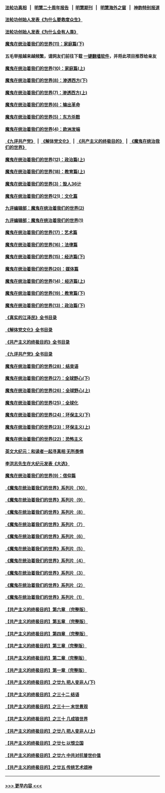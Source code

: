 #### [法轮功真相](https://github.com/gfw-breaker/truth/blob/master/README.md?t=0) &nbsp;&nbsp;|&nbsp;&nbsp; [明慧二十周年报告](https://github.com/gfw-breaker/mh-reports/blob/master/README.md?t=0) &nbsp;&nbsp;|&nbsp;&nbsp;[明慧期刊](https://github.com/gfw-breaker/mh-qikan) &nbsp;&nbsp;|&nbsp;&nbsp; [明慧海外之窗](https://github.com/gfw-breaker/mh-news/blob/master/README.md?t=0) &nbsp;&nbsp;|&nbsp;&nbsp; [神韵特别报道](https://github.com/gfw-breaker/mh-news/blob/master/shenyun.md?t=0)
#### [法轮功创始人发表《为什么要救度众生》](../pages/nsc422/n13975246.md?t=06101544) 
#### [法轮功创始人发表《为什么会有人类》](../pages/nsc422/n13912117.md?t=06101544) 
#### [魔鬼在统治着我们的世界(11)：家庭篇(下)](../pages/nsc422/n10440961.md?t=06101544) 
#### 五毛举报越来越频繁，请网友们前往下载 [一键翻墙软件](https://github.com/gfw-breaker/ssr-accounts)，并将此项目推荐给亲友
#### [魔鬼在统治着我们的世界(10)：家庭篇(上)](../pages/nsc422/n10435448.md?t=06101544) 
#### [魔鬼在统治着我们的世界(8)：渗透西方(下)](../pages/nsc422/n10429603.md?t=06101544) 
#### [魔鬼在统治着我们的世界(7)：渗透西方(上)](../pages/nsc422/n10426013.md?t=06101544) 
#### [魔鬼在统治着我们的世界(6)：输出革命](../pages/nsc422/n10421536.md?t=06101544) 
#### [魔鬼在统治着我们的世界(5)：东方杀戮](../pages/nsc422/n10417707.md?t=06101544) 
#### [魔鬼在统治着我们的世界(4)：欧洲发端](../pages/nsc422/n10414890.md?t=06101544) 
#### [《九评共产党》](https://github.com/begood0513/9ping.md/blob/master/README.md) &nbsp;|&nbsp; [《解体党文化》](../../../../jtdwh.md/blob/master/README.md)  &nbsp;|&nbsp; [《共产主义的终极目的》](../../../../gczydzjmd.md/blob/master/README.md) &nbsp;|&nbsp; [《魔鬼在统治我们的世界》](../../../../mgztzwmdsj.md/blob/master/README.md) 
#### [魔鬼在统治着我们的世界(12)：政治篇(上)](../pages/nsc422/n10444576.md?t=06101544) 
#### [魔鬼在统治着我们的世界(18)：教育篇(上)](../pages/nsc422/n10526970.md?t=06101544) 
#### [魔鬼在统治着我们的世界(3)：毁人36计](../pages/nsc422/n10411583.md?t=06101544) 
#### [魔鬼在统治着我们的世界(21)：文化篇](../pages/nsc422/n10597706.md?t=06101544) 
#### [九评编辑部：魔鬼在统治着我们的世界(2)](../pages/nsc422/n10410036.md?t=06101544) 
#### [九评编辑部：魔鬼在统治着我们的世界(1)](../pages/nsc422/n10406825.md?t=06101544) 
#### [魔鬼在统治着我们的世界(17)：艺术篇](../pages/nsc422/n10499093.md?t=06101544) 
#### [魔鬼在统治着我们的世界(16)：法律篇](../pages/nsc422/n10485969.md?t=06101544) 
#### [魔鬼在统治着我们的世界(15)：经济篇(下)](../pages/nsc422/n10469975.md?t=06101544) 
#### [魔鬼在统治着我们的世界(20)：媒体篇](../pages/nsc422/n10586579.md?t=06101544) 
#### [魔鬼在统治着我们的世界(14)：经济篇(上)](../pages/nsc422/n10457370.md?t=06101544) 
#### [魔鬼在统治着我们的世界(19)：教育篇(下)](../pages/nsc422/n10564808.md?t=06101544) 
#### [魔鬼在统治着我们的世界(13)：政治篇(下)](../pages/nsc422/n10448270.md?t=06101544) 
#### [《真实的江泽民》全书目录](../pages/nsc422/n13721399.md?t=06101544) 
#### [《解体党文化》全书目录](../pages/nsc422/n13721157.md?t=06101544) 
#### [《共产主义的终极目的》全书目录](../pages/nsc422/n13721048.md?t=06101544) 
#### [《九评共产党》全书目录](../pages/nsc422/n13708085.md?t=06101544) 
#### [魔鬼在统治着我们的世界(28)：结束语](../pages/nsc422/n10936246.md?t=06101544) 
#### [魔鬼在统治着我们的世界(27)：全球野心(下)](../pages/nsc422/n10928319.md?t=06101544) 
#### [魔鬼在统治着我们的世界(26)：全球野心(上)](../pages/nsc422/n10900318.md?t=06101544) 
#### [魔鬼在统治着我们的世界(25)：全球化](../pages/nsc422/n10788205.md?t=06101544) 
#### [魔鬼在统治着我们的世界(24)：环保主义(下)](../pages/nsc422/n10695307.md?t=06101544) 
#### [魔鬼在统治着我们的世界(23)：环保主义(上)](../pages/nsc422/n10688613.md?t=06101544) 
#### [魔鬼在统治着我们的世界(22)：恐怖主义](../pages/nsc422/n10614727.md?t=06101544) 
#### [英文大纪元：和读者一起寻真相 无所畏惧](../pages/nsc422/n12542027.md?t=06101544) 
#### [李洪志先生在大纪元发表《大选》](../pages/nsc422/n12534746.md?t=06101544) 
#### [魔鬼在统治着我们的世界(9)：信仰篇](../pages/nsc422/n10432159.md?t=06101544) 
#### [《魔鬼在统治着我们的世界》系列片（10）](../pages/nsc422/n12292670.md?t=06101544) 
#### [《魔鬼在统治着我们的世界》系列片（9）](../pages/nsc422/n12290859.md?t=06101544) 
#### [《魔鬼在统治着我们的世界》系列片（8）](../pages/nsc422/n12287445.md?t=06101544) 
#### [《魔鬼在统治着我们的世界》系列片（7）](../pages/nsc422/n12283425.md?t=06101544) 
#### [《魔鬼在统治着我们的世界》系列片（6）](../pages/nsc422/n12282314.md?t=06101544) 
#### [《魔鬼在统治着我们的世界》系列片（5）](../pages/nsc422/n12281419.md?t=06101544) 
#### [《魔鬼在统治着我们的世界》系列片（4）](../pages/nsc422/n12274024.md?t=06101544) 
#### [《魔鬼在统治着我们的世界》系列片（3）](../pages/nsc422/n12271322.md?t=06101544) 
#### [《魔鬼在统治着我们的世界》系列片（2）](../pages/nsc422/n12269049.md?t=06101544) 
#### [《魔鬼在统治着我们的世界》系列片（1）](../pages/nsc422/n12267575.md?t=06101544) 
#### [【共产主义的终极目的】第六章 （完整版）](../pages/nsc422/n11428913.md?t=06101544) 
#### [【共产主义的终极目的】第五章 （完整版）](../pages/nsc422/n11428912.md?t=06101544) 
#### [【共产主义的终极目的】第四章 （完整版）](../pages/nsc422/n11428907.md?t=06101544) 
#### [【共产主义的终极目的】第三章（完整版）](../pages/nsc422/n11428848.md?t=06101544) 
#### [【共产主义的终极目的】第二章（完整版）](../pages/nsc422/n11428831.md?t=06101544) 
#### [【共产主义的终极目的】第一章（完整版）](../pages/nsc422/n11417651.md?t=06101544) 
#### [【共产主义的终极目的】之廿九 把人变非人(下)](../pages/nsc422/n11344140.md?t=06101544) 
#### [【共产主义的终极目的】之三十二 结语](../pages/nsc422/n11360535.md?t=06101544) 
#### [【共产主义的终极目的】之三十一 末世景观](../pages/nsc422/n11351129.md?t=06101544) 
#### [【共产主义的终极目的】之三十 几成狼世界](../pages/nsc422/n11348280.md?t=06101544) 
#### [【共产主义的终极目的】之廿八 把人变非人(上)](../pages/nsc422/n11340492.md?t=06101544) 
#### [【共产主义的终极目的】之廿七 以恨立国](../pages/nsc422/n11336944.md?t=06101544) 
#### [【共产主义的终极目的】之廿六 中共对抗普世价值](../pages/nsc422/n11324785.md?t=06101544) 
#### [【共产主义的终极目的】之廿五 传统艺术颂神](../pages/nsc422/n11296396.md?t=06101544) 

----
#### [ >>> 更早内容 <<< ](../indexes/nsc422-earlier.md)
